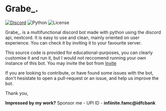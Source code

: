 # Grabe_.
[![Discord](https://img.shields.io/discord/989016906071703652?logo=discord&style=for-the-badge)]([https://discord.gg/dB4A8K6GDJ])
![Python](https://img.shields.io/badge/Python-3.10-red?style=for-the-badge)
![License](https://img.shields.io/github/license/INFINITE31/Grabe_.?style=for-the-badge)

Grabe_. is a multifunctional discord bot made with python using the discord api, nextcord. It is easy to use and clean, mainly oriented on user experience. You can check it by inviting it to your favourite server.

This source code is provided for educational-purposes, you can clearly customise it and run it, but I would not reccomend running your own instance of this bot. You may invite the bot from [Invite](https://grabe.inifiinite31.live/invite)

If you are looking to contribute, or have found some issues with the bot, don't hesistate to open a pull-request or an issue, and help us improve the bot. 

Thank you,

**Impressed by my work?**
Sponsor me -
UPI ID - **infiinite.famc@idfcbank**
